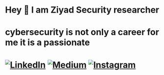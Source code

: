 # Hey 👋 I am Ziyad  Security researcher
# cybersecurity is not only a career for me it is a passionate                  

#  <a href="https://www.linkedin.com/" target="https://www.linkedin.com/in/ziyad334mahmoud/"><img src="https://img.shields.io/badge/linkedin-%230077B5.svg?&amp;style=for-the-badge&amp;logo=linkedin&amp;logoColor=white" alt="LinkedIn" style="max-width: 100%;"></a>  <a href="https://medium.com/" target="https://medium.com/@ziad2000mahmoud"><img src="https://img.shields.io/badge/medium-%2312100E.svg?&amp;style=for-the-badge&amp;logo=medium&amp;logoColor=white" alt="Medium" style="max-width: 100%;"></a>  <a href="https://www.instagram.com/" target="https://www.instagram.com/swe_zm334/"><img src="https://img.shields.io/badge/instagram-%23E4405F.svg?&amp;style=for-the-badge&amp;logo=instagram&amp;logoColor=white" alt="Instagram" style="max-width: 100%;"></a>


 
